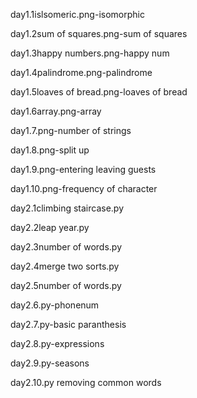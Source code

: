 day1.1islsomeric.png-isomorphic

day1.2sum of squares.png-sum of squares

day1.3happy numbers.png-happy num

day1.4palindrome.png-palindrome

day1.5loaves of bread.png-loaves of bread

day1.6array.png-array

day1.7.png-number of strings

day1.8.png-split up

day1.9.png-entering leaving guests

day1.10.png-frequency of character

day2.1climbing staircase.py

day2.2leap year.py

day2.3number of words.py

day2.4merge two sorts.py

day2.5number of words.py

day2.6.py-phonenum

day2.7.py-basic paranthesis

day2.8.py-expressions

day2.9.py-seasons

day2.10.py removing common words

